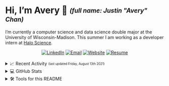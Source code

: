 # Hi, I’m Avery 👋 <sub><sup>_(full name: Justin "Avery" Chan)_</sup></sub>

I’m currently a computer science and data science double major at the University of Wisconsin-Madison. This summer I am working as a developer intern at [Halo Science](https://www.halo.science/).

<div align="center">
  <a href="https://www.linkedin.com/in/avery2"><img alt="LinkedIn" src="https://img.shields.io/badge/Justin_Chan-%230077B5.svg?style=flat&logo=linkedin&logoColor=white"/></a>
  <a href="mailto:justinaverychan@gmail.com"><img alt="Email" src="https://img.shields.io/badge/justinaverychan@gmail.com-D14836?style=flat&logo=gmail&logoColor=white"/></a>
  <a href="https://www.averychan.site"><img alt="Website" src="https://img.shields.io/website?down_color=lightgrey&down_message=offline&label=averychan.site&up_color=green&up_message=online&url=https%3A%2F%2Fwww.averychan.site"/></a>
    <a href="https://www.averychan.site/normal-resume/Justin_Avery_Chan_Resume.pdf"><img alt="Resume" src="https://img.shields.io/badge/Resume_(last_updated)-Jul_2021-green"/></a>
</div><br/>

<details>
<summary>📈 Recent Activity <sub><sup>(last updated Friday, August 13th 2021)</sup></sub></summary>

<h4>

```
🍴 Forked Avery2/iampavangandhi from iampavangandhi/iampavangandhi
💪 Opened PR #19 in jctaveras/heroku-deploy
🍴 Forked Avery2/heroku-deploy from jctaveras/heroku-deploy
💪 Opened PR #640 in abhisheknaiidu/awesome-github-profile-readme
💪 Opened PR #1 in umcody/umcody
🍴 Forked Avery2/umcody from umcody/umcody
🍴 Forked Avery2/awesome-github-profile-readme from abhisheknaiidu/awesome-github-profile-readme
```

</h4>

</details>

<details>
  <summary>💻 GitHub Stats</summary>
  <br/>
  <div align="center">
    <a href="https://github.com/Avery2" target="__blank">
      <img align="center" src="https://github-readme-stats.vercel.app/api?username=avery2&count_private=true&show_icons=true&hide=issues" />
    </a>
  </div>
  <br/>
</details>

<details>
  <summary>🛠 Tools for this README</summary><br/>

<div align="center">
<h4>

| Tool | Link |
|---|---:|
| Sheilds.io for the badges | [link](https://shields.io) |
| Profile-readme for recent activity | [link](https://github.com/actions-js/profile-readme) |
| Github-readme-stats for the GitHub stats summary | [link](https://github.com/anuraghazra/github-readme-stats) |
| Productive-box for pinned gist (below) of commit times | [link](https://github.com/maxam2017/productive-box) ||

</h4>
</div>
  
</details>
